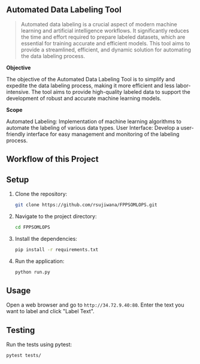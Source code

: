 ## Automated Data Labeling Tool

> Automated data labeling is a crucial aspect of modern machine learning and artificial intelligence workflows. It significantly reduces the time and effort required to prepare labeled datasets, which are essential for training accurate and efficient models. This tool aims to provide a streamlined, efficient, and dynamic solution for automating the data labeling process.

**Objective**

The objective of the Automated Data Labeling Tool is to simplify and expedite the data labeling process, making it more efficient and less labor-intensive. The tool aims to provide high-quality labeled data to support the development of robust and accurate machine learning models.

**Scope**

Automated Labeling: Implementation of machine learning algorithms to automate the labeling of various data types.
User Interface: Develop a user-friendly interface for easy management and monitoring of the labeling process.

## Workflow of this Project
<gambar flow>

## Setup

1. Clone the repository:
    ```bash
    git clone https://github.com/rsujiwana/FPPSOMLOPS.git
    ```

2. Navigate to the project directory:
    ```bash
    cd FPPSOMLOPS
    ```

3. Install the dependencies:
    ```bash
    pip install -r requirements.txt
    ```
    
4. Run the application:
    ```bash
    python run.py
    ```

## Usage

Open a web browser and go to `http://34.72.9.40:80`. Enter the text you want to label and click "Label Text".

## Testing

Run the tests using pytest:
```bash
pytest tests/
